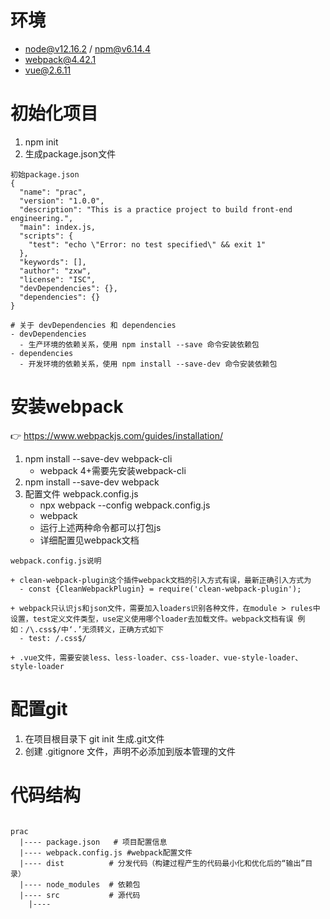 # 环境
- node@v12.16.2 / npm@v6.14.4
- webpack@4.42.1
- vue@2.6.11


# 初始化项目
1. npm init
2. 生成package.json文件
```
初始package.json 
{
  "name": "prac",
  "version": "1.0.0",
  "description": "This is a practice project to build front-end engineering.",
  "main": index.js,
  "scripts": {
    "test": "echo \"Error: no test specified\" && exit 1"
  },
  "keywords": [],
  "author": "zxw",
  "license": "ISC",
  "devDependencies": {},
  "dependencies": {}
}

# 关于 devDependencies 和 dependencies
- devDependencies
  - 生产环境的依赖关系，使用 npm install --save 命令安装依赖包
- dependencies
  - 开发环境的依赖关系，使用 npm install --save-dev 命令安装依赖包
```

# 安装webpack

👉 https://www.webpackjs.com/guides/installation/

1. npm install --save-dev webpack-cli
    - webpack 4+需要先安装webpack-cli
2. npm install --save-dev webpack
3. 配置文件 webpack.config.js
    - npx webpack --config webpack.config.js
    - webpack
    - 运行上述两种命令都可以打包js
    - 详细配置见webpack文档

```
webpack.config.js说明

+ clean-webpack-plugin这个插件webpack文档的引入方式有误，最新正确引入方式为
  - const {CleanWebpackPlugin} = require('clean-webpack-plugin');

+ webpack只认识js和json文件，需要加入loaders识别各种文件，在module > rules中设置，test定义文件类型，use定义使用哪个loader去加载文件。webpack文档有误 例如：/\.css$/中‘.’无须转义，正确方式如下
  - test: /.css$/

+ .vue文件，需要安装less、less-loader、css-loader、vue-style-loader、style-loader

```

# 配置git
1. 在项目根目录下 git init 生成.git文件
2. 创建 .gitignore 文件，声明不必添加到版本管理的文件

# 代码结构
```

prac
  |---- package.json   # 项目配置信息
  |---- webpack.config.js #webpack配置文件
  |---- dist          # 分发代码（构建过程产生的代码最小化和优化后的“输出”目录）
  |---- node_modules  # 依赖包
  |---- src           # 源代码
    |---- 
```